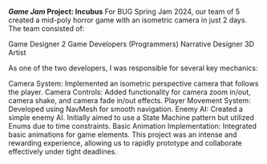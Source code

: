 __*Game Jam* Project: Incubus__
For BUG Spring Jam 2024, our team of 5 created a mid-poly horror game with an isometric camera in just 2 days. The team consisted of:

Game Designer
2 Game Developers (Programmers)
Narrative Designer
3D Artist

As one of the two developers, I was responsible for several key mechanics:

Camera System: Implemented an isometric perspective camera that follows the player.
Camera Controls: Added functionality for camera zoom in/out, camera shake, and camera fade in/out effects.
Player Movement System: Developed using NavMesh for smooth navigation.
Enemy AI: Created a simple enemy AI. Initially aimed to use a State Machine pattern but utilized Enums due to time constraints.
Basic Animation Implementation: Integrated basic animations for game elements.
This project was an intense and rewarding experience, allowing us to rapidly prototype and collaborate effectively under tight deadlines.
